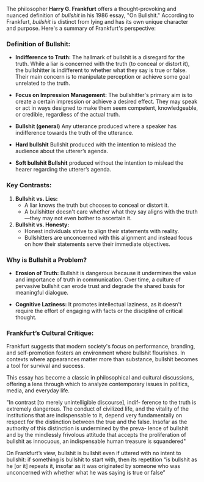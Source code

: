 The philosopher **Harry G. Frankfurt** offers a thought-provoking and nuanced definition of _bullshit_ in his 1986 essay, "On Bullshit." According to Frankfurt, _bullshit_ is distinct from lying and has its own unique character and purpose. Here's a summary of Frankfurt's perspective:
### Definition of Bullshit:

- **Indifference to Truth:** The hallmark of bullshit is a disregard for the truth. While a liar is concerned with the truth (to conceal or distort it), the bullshitter is indifferent to whether what they say is true or false. Their main concern is to manipulate perception or achieve some goal unrelated to the truth.
    
- **Focus on Impression Management:** The bullshitter's primary aim is to create a certain impression or achieve a desired effect. They may speak or act in ways designed to make them seem competent, knowledgeable, or credible, regardless of the actual truth.

- **Bullshit (general)** Any utterance produced where a speaker has indifference towards the truth of the utterance.

- **Hard bullshit** Bullshit produced with the intention to mislead the audience about the utterer’s agenda.

- **Soft bullshit Bullshit** produced without the intention to mislead the hearer regarding the utterer’s agenda.
### Key Contrasts:

1. **Bullshit vs. Lies:**
    - A liar knows the truth but chooses to conceal or distort it.
    - A bullshitter doesn't care whether what they say aligns with the truth—they may not even bother to ascertain it.
2. **Bullshit vs. Honesty:**
    - Honest individuals strive to align their statements with reality.
    - Bullshitters are unconcerned with this alignment and instead focus on how their statements serve their immediate objectives.

### Why is Bullshit a Problem?

- **Erosion of Truth:** Bullshit is dangerous because it undermines the value and importance of truth in communication. Over time, a culture of pervasive bullshit can erode trust and degrade the shared basis for meaningful dialogue.
    
- **Cognitive Laziness:** It promotes intellectual laziness, as it doesn't require the effort of engaging with facts or the discipline of critical thought.
    

### Frankfurt’s Cultural Critique:

Frankfurt suggests that modern society's focus on performance, branding, and self-promotion fosters an environment where bullshit flourishes. In contexts where appearances matter more than substance, bullshit becomes a tool for survival and success.

This essay has become a classic in philosophical and cultural discussions, offering a lens through which to analyze contemporary issues in politics, media, and everyday life.

"In contrast [to merely unintelligible discourse], indif-
ference to the truth is extremely dangerous. The conduct 
of civilized life, and the vitality of the institutions that are indispensable to it, depend very fundamentally on respect 
for the distinction between the true and the false. Insofar as 
the authority of this distinction is undermined by the preva-
lence of bullshit and by the mindlessly frivolous attitude 
that accepts the proliferation of bullshit as innocuous, an 
indispensable human treasure is squandered"

On Frankfurt’s view, bullshit is bullshit 
even if uttered with no intent to bullshit: if something is 
bullshit to start with, then its repetition “is bullshit as he [or 
it] repeats it, insofar as it was originated by someone who 
was unconcerned with whether what he was saying is true 
or false”